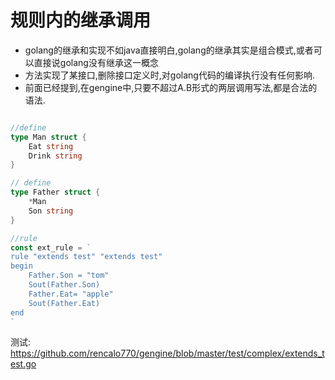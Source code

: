 # 规则内的继承调用
- golang的继承和实现不如java直接明白,golang的继承其实是组合模式,或者可以直接说golang没有继承这一概念
- 方法实现了某接口,删除接口定义时,对golang代码的编译执行没有任何影响.
- 前面已经提到,在gengine中,只要不超过A.B形式的两层调用写法,都是合法的语法.

```go

//define
type Man struct {
	Eat string
	Drink string
}

// define
type Father struct {
	*Man
	Son string
}

//rule
const ext_rule = `
rule "extends test" "extends test" 
begin
	Father.Son = "tom"
	Sout(Father.Son)
	Father.Eat= "apple"
	Sout(Father.Eat)
end
`
```
测试: https://github.com/rencalo770/gengine/blob/master/test/complex/extends_test.go
